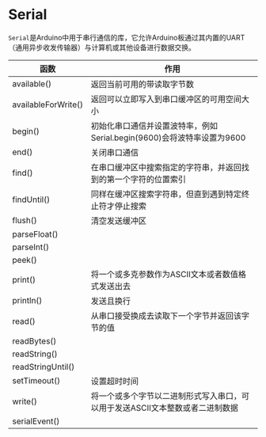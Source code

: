 # Serial

`Serial`是Arduino中用于串行通信的库，它允许Arduino板通过其内置的UART（通用异步收发传输器）与计算机或其他设备进行数据交换。

| 函数                  | 作用                                             |
| ------------------- | ---------------------------------------------- |
| available()         | 返回当前可用的带读取字节数                                  |
| availableForWrite() | 返回可以立即写入到串口缓冲区的可用空间大小                          |
| begin()             | 初始化串口通信并设置波特率，例如Serial.begin(9600)会将波特率设置为9600 |
| end()               | 关闭串口通信                                         |
| find()              | 在串口缓冲区中搜索指定的字符串，并返回找到的第一个字符的位置索引               |
| findUntil()         | 同样在缓冲区搜索字符串，但直到遇到特定终止符才停止搜索                    |
| flush()             | 清空发送缓冲区                                        |
| parseFloat()        |                                                |
| parseInt()          |                                                |
| peek()              |                                                |
| print()             | 将一个或多克参数作为ASCII文本或者数值格式发送出去                    |
| println()           | 发送且换行                                          |
| read()              | 从串口接受换成去读取下一个字节并返回该字节的值                        |
| readBytes()         |                                                |
| readString()        |                                                |
| readStringUntil()   |                                                |
| setTimeout()        | 设置超时时间                                         |
| write()             | 将一个或多个字节以二进制形式写入串口，可以用于发送ASCII文本整数或者二进制数据      |
| serialEvent()       |                                                |